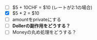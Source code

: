 - [ ] $5 + 10CHF = $10  (レートが2:1の場合)
- [x] $5 * 2 = $10
- [ ] amountをprivateにする
- [ ] __Dollerの副作用をどうする？__
- [ ] Moneyの丸め処理をどうする？
